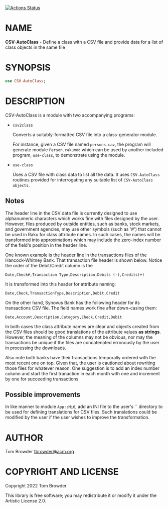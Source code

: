[![Actions Status](https://github.com/tbrowder/CSV-AutoClass/actions/workflows/test.yml/badge.svg)](https://github.com/tbrowder/CSV-AutoClass/actions)

NAME
====

**CSV-AutoClass** - Define a class with a CSV file and provide data for a list of class objects in the same file

SYNOPSIS
========

```raku
use CSV-AutoClass;
```

DESCRIPTION
===========

CSV-AutoClass is a module with two accompanying programs:

  * `csv2class` 

    Converts a suitably-formatted CSV file into a class-generator module. 

    For instance, given a CSV file named `persons.cav`, the program will generate module `Person.rakumod` which can be used by another included program, `use-class`, to demonstrate using the module.

  * `use-class`

    Uses a CSV file with class data to list all the data. It uses `CSV-AutoClass` routines provided for interrogating any suitable list of `CSV-AutoClass objects`.

Notes
-----

The header line in the CSV data file is currently designed to use alphanumeric characters which works fine with files designed by the user. However, files produced by outside entities, such as banks, stock markets, and government agencies, may use other symbols (such as '#') that cannot be used in Raku for class attribute names. In such cases, the names will be transformed into approximations which may include the zero-index number of the field's position in the header line.

One known example is the header line in the transactions files of the Hancock-Whitney Bank. That transaction file header is shown below. Notice the order of the Debit/Credit column is the 

    Date,Check#,Transaction Type,Description,Debits (-),Credits(+)

It is transformed into this header for attribute naming:

    Date,Check,TransactionType,Description,Debit,Credit

On the other hand, Synovus Bank has the following header for its transactions CSV file. The field names work fine after down-casing them:

    Date,Account,Description,Category,Check,Credit,Debit

In both cases the class attribute names are clear and objects created from the CSV files should be good translations of the attribute values **as strings**. However, the meaning of the columns may not be obvious, nor may the transactions be unique if the files are concatenated erronously by the user in processing the downloads.

Also note both banks have their transactions temporally ordered with the most recent one on top. Given that, the user is cautioned about rewriting those files for whatever reason. One suggestion is to add an index number column and start the first tranaction in each month with one and increment by one for succeeding transactions

Possible improvements
---------------------

In like manner to module `App::Mi6`, add an INI file to the user's `` directory to be used for defining translations for CSV files. Such translations could be modified by the user if the user wishes to improve the transformation.

AUTHOR
======

Tom Browder <tbrowder@acm.org>

COPYRIGHT AND LICENSE
=====================

Copyright 2022 Tom Browder

This library is free software; you may redistribute it or modify it under the Artistic License 2.0.


